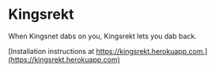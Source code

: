 # Kingsrekt
When Kingsnet dabs on you, Kingsrekt lets you dab back.

[Installation instructions at https://kingsrekt.herokuapp.com.](https://kingsrekt.herokuapp.com)
